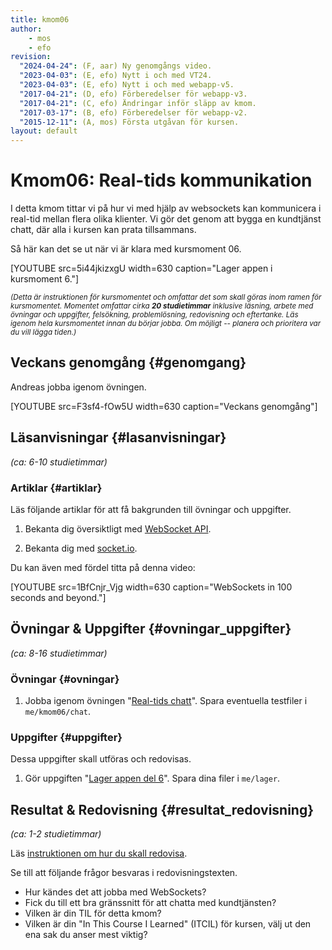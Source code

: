 ```yaml
---
title: kmom06
author:
    - mos
    - efo
revision:
  "2024-04-24": (F, aar) Ny genomgångs video.
  "2023-04-03": (E, efo) Nytt i och med VT24.
  "2023-04-03": (E, efo) Nytt i och med webapp-v5.
  "2017-04-21": (D, efo) Förberedelser för webapp-v3.
  "2017-04-21": (C, efo) Ändringar inför släpp av kmom.
  "2017-03-17": (B, efo) Förberedelser för webapp-v2.
  "2015-12-11": (A, mos) Första utgåvan för kursen.
layout: default
---
```

Kmom06: Real-tids kommunikation
==================================

I detta kmom tittar vi på hur vi med hjälp av websockets kan kommunicera i real-tid mellan flera olika klienter. Vi gör det genom att bygga en kundtjänst chatt, där alla i kursen kan prata tillsammans.



<!--more-->



Så här kan det se ut när vi är klara med kursmoment 06.

[YOUTUBE src=5i44jkizxgU width=630 caption="Lager appen i kursmoment 6."]



<small><i>(Detta är instruktionen för kursmomentet och omfattar det som skall göras inom ramen för kursmomentet. Momentet omfattar cirka **20 studietimmar** inklusive läsning, arbete med övningar och uppgifter, felsökning, problemlösning, redovisning och eftertanke. Läs igenom hela kursmomentet innan du börjar jobba. Om möjligt -- planera och prioritera var du vill lägga tiden.)</i></small>



Veckans genomgång  {#genomgang}
---------------------------------

Andreas jobba igenom övningen.

[YOUTUBE src=F3sf4-fOw5U width=630 caption="Veckans genomgång"]


Läsanvisningar  {#lasanvisningar}
---------------------------------

*(ca: 6-10 studietimmar)*



### Artiklar {#artiklar}

Läs följande artiklar för att få bakgrunden till övningar och uppgifter.

1. Bekanta dig översiktligt med [WebSocket API](https://developer.mozilla.org/en-US/docs/Web/API/WebSockets_API).

1. Bekanta dig med [socket.io](https://socket.io/).

Du kan även med fördel titta på denna video:

[YOUTUBE src=1BfCnjr_Vjg width=630 caption="WebSockets in 100 seconds and beyond."]



Övningar & Uppgifter  {#ovningar_uppgifter}
-------------------------------------------

*(ca: 8-16 studietimmar)*



### Övningar {#ovningar}

1. Jobba igenom övningen "[Real-tids chatt](kunskap/real-tids-chatt)". Spara eventuella testfiler i `me/kmom06/chat`.



### Uppgifter {#uppgifter}

Dessa uppgifter skall utföras och redovisas.

1. Gör uppgiften "[Lager appen del 6](uppgift/lager-appen-del-6)". Spara dina filer i `me/lager`.



Resultat & Redovisning  {#resultat_redovisning}
-----------------------------------------------

*(ca: 1-2 studietimmar)*

Läs [instruktionen om hur du skall redovisa](./../redovisa).

Se till att följande frågor besvaras i redovisningstexten.

* Hur kändes det att jobba med WebSockets?
* Fick du till ett bra gränssnitt för att chatta med kundtjänsten?
* Vilken är din TIL för detta kmom?
* Vilken är din "In This Course I Learned" (ITCIL) för kursen, välj ut den ena sak du anser mest viktig?

